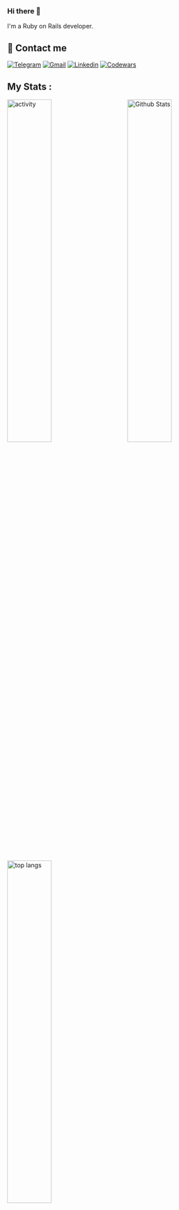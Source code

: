 ### Hi there 👋

I'm a Ruby on Rails developer.

## 📩 Contact me 
[![Telegram](https://img.shields.io/badge/Telegram-2CA5E0?style=for-the-badge&logo=telegram&logoColor=white)](https://t.me/anna_top)
[![Gmail](https://img.shields.io/badge/email-D14836?style=for-the-badge&logo=gmail&logoColor=white)](mailto:topalidisanna@gmail.com)
[![Linkedin](https://img.shields.io/badge/LinkedIn-0077B5?style=for-the-badge&logo=linkedin&logoColor=white)](https://www.linkedin.com/in/topalidi/)
[![Codewars](https://img.shields.io/badge/Codewars-B1361E?style=for-the-badge&logo=Codewars&logoColor=white)](https://www.codewars.com/users/antopalidi)

## My Stats :
<img align="left" width="45%" alt="activity" src="https://streak-stats.demolab.com?user=antopalidi" />
<img align="right" width="45%" alt="Github Stats" src="https://github-readme-stats.vercel.app/api?username=antopalidi&count_private=true&show_icons=true&hide_border=true" />

<img align="left" width="45%" alt="top langs" src="https://github-readme-stats.vercel.app/api/top-langs/?username=antopalidi&hide=html,css,scss&&layout=compact" />

<!--
#### [My CV](https://antopalidi.github.io/my_cv/)
-->

<!--
**antopalidi/antopalidi** is a ✨ _special_ ✨ repository because its `README.md` (this file) appears on your GitHub profile.

